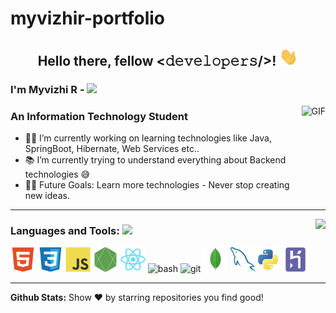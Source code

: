 # myvizhir-portfolio
<h2 align="center"> Hello there, fellow <𝚍𝚎𝚟𝚎𝚕𝚘𝚙𝚎𝚛𝚜/>! <img src="https://github.com/ABSphreak/ABSphreak/blob/master/gifs/Hi.gif" width="30px"></h2>


### I'm Myvizhi R - <img src="https://github.com/SrishtiSinghD/SrishtiSinghD/blob/master/tenor%20(2).gif" width="90px">

<img align="right" alt="GIF" height="160px" src="https://media.giphy.com/media/du3J3cXyzhj75IOgvA/giphy.gif" />
  <!--img align="right" alt="GIF" src="https://github.com/abhisheknaiidu/abhisheknaiidu/blob/master/code.gif?raw=true" width="300" height="320" /11-->
  
### An Information Technology Student  

- 👨‍💻 I’m currently working on learning technologies like Java, SpringBoot, Hibernate, Web Services etc..
- 📚 I’m currently trying to understand everything about Backend technologies 😅
- 💪🏼 Future Goals: Learn more technologies - Never stop creating new ideas.

  
---

<img align="right" src="http://estruyf-github.azurewebsites.net/api/VisitorHit?user=soundar-surya&countColorcountColor&countColor=%237B1E7B"/>

 ### Languages and Tools: <img src="https://media.giphy.com/media/WUlplcMpOCEmTGBtBW/giphy.gif" width="30">
<p align="left"><img src="https://github.com/devicons/devicon/blob/master/icons/html5/html5-plain.svg" alt="html5" width="40" height="40"/> <img src="https://github.com/devicons/devicon/blob/master/icons/css3/css3-original.svg" alt="css3" width="40" height="40"/> <img src="https://github.com/devicons/devicon/blob/master/icons/javascript/javascript-original.svg" alt="javascript" width="40" height="40"/> <img src="https://github.com/devicons/devicon/blob/master/icons/nodejs/nodejs-plain.svg" alt="nodejs" width="40" height="40"/> <img src="https://github.com/devicons/devicon/blob/master/icons/react/react-original.svg" alt="react" width="40" height="40"/> <img src="https://www.vectorlogo.zone/logos/gnu_bash/gnu_bash-icon.svg" alt="bash" width="40" height="40"/> <img src="https://www.vectorlogo.zone/logos/git-scm/git-scm-icon.svg" alt="git" width="40" height="40"/> <img src="https://github.com/devicons/devicon/blob/master/icons/mongodb/mongodb-original.svg" alt="mongodb" width="40" height="40"/> <img src="https://github.com/devicons/devicon/blob/master/icons/mysql/mysql-original.svg" alt="mysql" width="40" height="40"/><img src="https://github.com/devicons/devicon/blob/master/icons/python/python-original.svg" alt="python" width="40" height="40"/> <img src="https://github.com/devicons/devicon/blob/master/icons/heroku/heroku-plain.svg" alt="heroku" width="40" height="40"/> 

 ---
 
**Github Stats:**
    Show ❤️ by starring repositories you find good! 
    
  </p>
</p>
